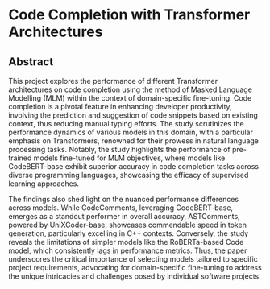 # Code Completion with Transformer Architectures

## Abstract

This project explores the performance of different Transformer architectures on code completion using the method of Masked Language Modelling (MLM) within the context of domain-specific fine-tuning. Code completion is a pivotal feature in enhancing developer productivity, involving the prediction and suggestion of code snippets based on existing context, thus reducing manual typing efforts. The study scrutinizes the performance dynamics of various models in this domain, with a particular emphasis on Transformers, renowned for their prowess in natural language processing tasks. Notably, the study highlights the performance of pre-trained models fine-tuned for MLM objectives, where models like CodeBERT-base exhibit superior accuracy in code completion tasks across diverse programming languages, showcasing the efficacy of supervised learning approaches.

The findings also shed light on the nuanced performance differences across models. While CodeComments, leveraging CodeBERT-base, emerges as a standout performer in overall accuracy, ASTComments, powered by UniXCoder-base, showcases commendable speed in token generation, particularly excelling in C++ contexts. Conversely, the study reveals the limitations of simpler models like the RoBERTa-based Code model, which consistently lags in performance metrics. Thus, the paper underscores the critical importance of selecting models tailored to specific project requirements, advocating for domain-specific fine-tuning to address the unique intricacies and challenges posed by individual software projects.
